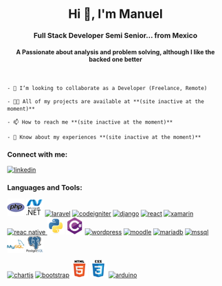 <h1 align="center">Hi 👋, I'm Manuel</h1>
<h3 align="center"> Full Stack Developer Semi Senior... from Mexico</h3>
<h4 align="center">A Passionate about analysis and problem solving, although I like the backed one better</h4>
<br>

`- 👯 I’m looking to collaborate as a Developer (Freelance, Remote) `

`- 👨‍💻 All of my projects are available at **(site inactive at the moment)**`

`- 📫 How to reach me **(site inactive at the moment)**`

`- 📄 Know about my experiences **(site inactive at the moment)**`

<h3 align="left">Connect with me:</h3>
<div>
    <a href="https://mx.linkedin.com/" target="_blank" rel="noreferrer"><img src="https://cdn.worldvectorlogo.com/logos/linkedin-icon-3.svg" alt="linkedin" width="40" height="40"/></a>
</div>
<p align="left">
</p>

<h3 align="left">Languages and Tools:</h3>


<div >
<!--web -->
    <a href="https://www.php.net" target="_blank" rel="noreferrer"><img src="https://raw.githubusercontent.com/devicons/devicon/master/icons/php/php-original.svg" alt="php" width="40" height="40"/></a>
    <a href="https://dotnet.microsoft.com/" target="_blank" rel="noreferrer"> <img src="https://raw.githubusercontent.com/devicons/devicon/master/icons/dot-net/dot-net-original-wordmark.svg" alt="dotnet" width="40" height="40"/></a>
 <!-- Frameworks-->
     <a href="https://laravel.com/" target="_blank" rel="noreferrer"><img src="https://cdn.worldvectorlogo.com/logos/laravel-wordmark-1.svg" alt="laravel" width="40" height="40"/></a>
    <a href="https://codeigniter.com" target="_blank" rel="noreferrer"><img src="https://cdn.worldvectorlogo.com/logos/codeigniter.svg" alt="codeigniter" width="40" height="40"/></a>
    <a href="https://www.djangoproject.com/" target="_blank" rel="noreferrer"><img src="https://cdn.worldvectorlogo.com/logos/django.svg" alt="django" width="40" height="40"/></a>
    <a href="https://es.react.dev/" target="_blank" rel="noreferrer"><img src="https://cdn.worldvectorlogo.com/logos/react-1.svg" alt="react" width="40" height="40"/></a>
 <!-- Moviles-->
    <a href="https://www.w3schools.com/cs/" target="_blank" rel="noreferrer"><img src="https://cdn.cdnlogo.com/logos/x/58/xamarin.svg" alt="xamarin" width="40" height="40"/></a>
    <a href="https://reactnative.dev/" target="_blank" rel="noreferrer"><img src="https://cdn.worldvectorlogo.com/logos/react-native-1.svg" alt="reac native" width="40" height="40"/> 
    </a>
<!-- Backend -->
    <a href="https://www.python.org" target="_blank" rel="noreferrer"><img src="https://raw.githubusercontent.com/devicons/devicon/master/icons/python/python-original.svg" alt="python" width="40" height="40"/></a>
    <a href="https://www.w3schools.com/cs/" target="_blank" rel="noreferrer"><img src="https://raw.githubusercontent.com/devicons/devicon/master/icons/csharp/csharp-original.svg" alt="csharp" width="40" height="40"/></a>
    <!-- CMS-->
    <a href="https://wordpress.com/es/" target="_blank" rel="noreferrer"><img src="https://cdn.worldvectorlogo.com/logos/wordpress-icon-1.svg" alt="wordpress" width="40" height="40"/></a>
    <a href="https://moodle.org/" target="_blank" rel="noreferrer"><img src="https://moodle.org/theme/moodleorg/pix/moodle_logo_TM.svg" alt="moodle" width="40" height="40"/></a>
<!-- BD -->
    <a href="https://mariadb.org/" target="_blank" rel="noreferrer"><img src="https://www.vectorlogo.zone/logos/mariadb/mariadb-icon.svg" alt="mariadb" width="40" height="40"/></a>
    <a href="https://www.microsoft.com/en-us/sql-server" target="_blank" rel="noreferrer"><img src="https://www.svgrepo.com/show/303229/microsoft-sql-server-logo.svg" alt="mssql" width="40" height="40" /></a>
    <a href="https://www.mysql.com/" target="_blank" rel="noreferrer"><img src="https://raw.githubusercontent.com/devicons/devicon/master/icons/mysql/mysql-original-wordmark.svg" alt="mysql" width="40" height="40"/></a>
    <a href="https://www.postgresql.org" target="_blank" rel="noreferrer"><img src="https://raw.githubusercontent.com/devicons/devicon/master/icons/postgresql/postgresql-original-wordmark.svg" alt="postgresql" width="40" height="40"/></a>
    
<a href="https://www.chartjs.org" target="_blank" rel="noreferrer"><img src="https://www.chartjs.org/media/logo-title.svg" alt="chartjs" width="40" height="40"/></a>
<a href="https://getbootstrap.com" target="_blank" rel="noreferrer"><img src="https://cdn.worldvectorlogo.com/logos/bootstrap-5-1.svg" alt="bootstrap" width="40" height="40"/></a>
<a href="https://www.w3.org/html/" target="_blank" rel="noreferrer"><img src="https://raw.githubusercontent.com/devicons/devicon/master/icons/html5/html5-original-wordmark.svg" alt="html5" width="40" height="40"/></a>
<a href="https://www.w3schools.com/css/" target="_blank" rel="noreferrer"><img src="https://raw.githubusercontent.com/devicons/devicon/master/icons/css3/css3-original-wordmark.svg" alt="css3" width="40" height="40"/></a>
<a href="https://www.arduino.cc/" target="_blank" rel="noreferrer"><img src="https://cdn.worldvectorlogo.com/logos/arduino-1.svg" alt="arduino" width="40" height="40"/></a>  
</div>
